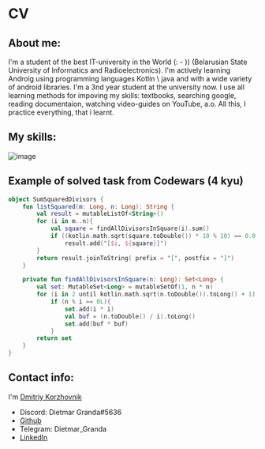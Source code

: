 # CV
## About me:
I'm a student of the best IT-university in the World (: - )) (Belarusian State University of Informatics and Radioelectronics). 
I'm actively learning Androig using programming languages Kotlin \ java and with a wide variety of android libraries.
I'm a 3nd year student at the university now. 
I use all learning methods for impoving my skills: textbooks, searching google, reading documentaion, watching video-guides on YouTube, a.o. 
All this, I practice everything, that i learnt.

## My skills:
![image](https://user-images.githubusercontent.com/71211299/137466836-6bfdb406-68d0-4b1a-a54a-a00ecf024201.png)


## Example of solved task from Codewars (4 kyu)
```kotlin
object SumSquaredDivisors {
    fun listSquared(m: Long, n: Long): String {
        val result = mutableListOf<String>()
        for (i in m..n){
            val square = findAllDivisorsInSquare(i).sum()
            if ((kotlin.math.sqrt(square.toDouble()) * 10 % 10) == 0.0)
                result.add("[$i, ${square}]")
        }
        return result.joinToString( prefix = "[", postfix = "]")
    }

    private fun findAllDivisorsInSquare(n: Long): Set<Long> {
        val set: MutableSet<Long> = mutableSetOf(1, n * n)
        for (i in 2 until kotlin.math.sqrt(n.toDouble()).toLong() + 1)
            if (n % i == 0L){
                set.add(i * i)
                val buf = (n.toDouble() / i).toLong()
                set.add(buf * buf)
            }
        return set
    }
}
```
## Contact info:
I'm [Dmitriy Korzhovnik](https://vk.com/dietmargrandarisingcosmosalexman)
- Discord: Dietmar Granda#5636
- [Github](https://github.com/8DietmarBarbarossa8)
- Telegram: Dietmar_Granda
- [LinkedIn](https://www.linkedin.com/in/dmitriy-korzhovnik-43a256210/)
